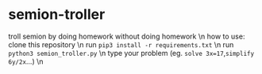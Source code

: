 # semion-troller
troll semion by doing homework without doing homework \n
how to use:
  clone this repository \n
  run ```pip3 install -r requirements.txt``` \n
  run ```python3 semion_troller.py``` \n
  type your problem (eg. ```solve 3x=17```,```simplify 6y/2x```...) \n
